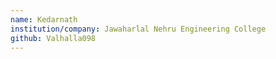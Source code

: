 ```yaml
---
name: Kedarnath
institution/company: Jawaharlal Nehru Engineering College
github: Valhalla098
---
```

